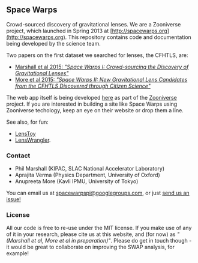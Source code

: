 Space Warps
-----------

Crowd-sourced discovery of gravitational lenses. We are a Zooniverse project,
which launched in Spring 2013 at [http://spacewarps.org](http://spacewarps.org). This repository contains code and documentation
being developed by the science team.

Two papers on the first dataset we searched for lenses, the CFHTLS, are:

* [Marshall et al 2015: *"Space Warps I: Crowd-sourcing the Discovery of Gravitational Lenses"*](https://github.com/drphilmarshall/SpaceWarps/raw/master/doc/sw-system.pdf)
* [More et al 2015: *"Space Warps II: New Gravitational Lens Candidates from the CFHTLS Discovered through Citizen Science"*](https://github.com/drphilmarshall/SpaceWarps/raw/master/doc/sw-cfhtls.pdf)

The web app itself is being developed [here](https://github.com/zooniverse/Lens-Zoo) as part of the [Zooniverse](http://zooniverse.org) project. If you are interested in building a site like Space Warps using Zooniverse techology, keep an eye on their website or drop them a line.

See also, for fun:
* [LensToy](http://github.com/slowe/LensToy/)
* [LensWrangler](http://github.com/drphilmarshall/LensWrangler/).


### Contact

* Phil Marshall (KIPAC, SLAC National Accelerator Laboratory)
* Aprajita Verma (Physics Department, University of Oxford)
* Anupreeta More (Kavli IPMU, University of Tokyo)

You can email us at [spacewarpspi@googlegroups.com](mailto:spacewarpspi@googlegroups.com), or just [send us an issue!](https://github.com/drphilmarshall/SpaceWarps/issues)

### License

All our code is free to re-use under the MIT license. If you make use of any of it in your research, please cite us at this website, and (for now) as *"(Marshall et al, More et al in preparation)"*. Please do get in touch though - it would be great to collaborate on improving the SWAP analysis, for example!
